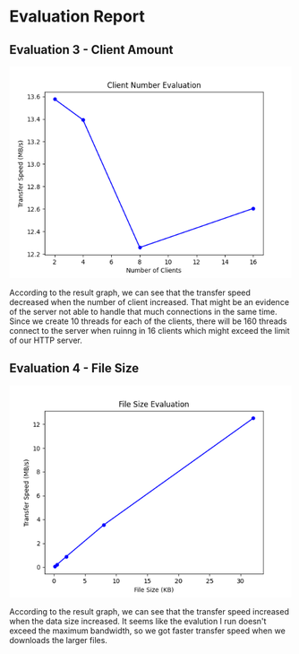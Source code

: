 # Evaluation Report

## Evaluation 3 - Client Amount

![eval3](./client_num_eval_graph.png)

According to the result graph, we can see that the transfer speed decreased when the number of client increased. That might be an evidence of the server not able to handle that much connections in the same time. Since we create 10 threads for each of the clients, there will be 160 threads connect to the server when ruinng in 16 clients which might exceed the limit of our HTTP server.

## Evaluation 4 - File Size

![eval4](./data_size_eval_graph.png)

According to the result graph, we can see that the transfer speed increased when the data size increased. It seems like the evalution I run doesn't exceed the maximum bandwidth, so we got faster transfer speed when we downloads the larger files.
